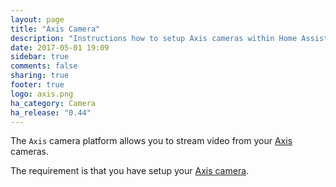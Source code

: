 ```yaml
---
layout: page
title: "Axis Camera"
description: "Instructions how to setup Axis cameras within Home Assistant."
date: 2017-05-01 19:09
sidebar: true
comments: false
sharing: true
footer: true
logo: axis.png
ha_category: Camera
ha_release: "0.44"
---
```



The `Axis` camera platform allows you to stream video from your [Axis](https://www.axis.com/) cameras.

The requirement is that you have setup your [Axis camera](/components/axis/).
